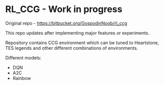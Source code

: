 # RL_CCG - Work in progress

Original repo - https://bitbucket.org/GospodinNoob/rl_ccg

This repo updates after implementing major features or experiments.

Repository contains CCG environment which can be tuned to Heartstone, TES legends and other different combinations of environments.

Different models:
* DQN
* A2C
* Rainbow
